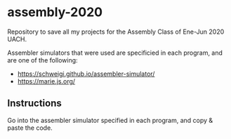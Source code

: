 # assembly-2020
Repository to save all my projects for the Assembly Class of Ene-Jun 2020 UACH. 

Assembler simulators that were used are specificied in each program, and are one of the following: 

* https://schweigi.github.io/assembler-simulator/
* https://marie.js.org/

## Instructions 

Go into the assembler simulator specified in each program, and copy & paste the code. 

